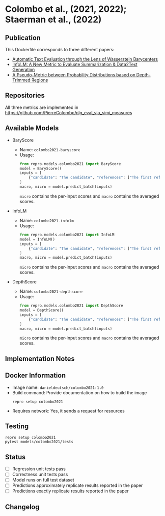 # Colombo et al., (2021, 2022); Staerman et al., (2022)

## Publication
This Dockerfile corresponds to three different papers:
- [Automatic Text Evaluation through the Lens of Wasserstein Barycenters](https://arxiv.org/abs/2108.12463)
- [InfoLM: A New Metric to Evaluate Summarization & Data2Text Generation](https://arxiv.org/abs/2112.01589)
- [A Pseudo-Metric between Probability Distributions based on Depth-Trimmed Regions](https://arxiv.org/abs/2103.12711)

## Repositories
All three metrics are implemented in https://github.com/PierreColombo/nlg_eval_via_simi_measures

## Available Models
- BaryScore
  - Name: `colombo2021-baryscore`
  - Usage:
    ```python
    from repro.models.colombo2021 import BaryScore
    model = BaryScore()
    inputs = [
        {"candidate": "The candidate", "references": ["The first reference", "The second"]}
    ]
    macro, micro = model.predict_batch(inputs)
    ```
    `micro` contains the per-input scores and `macro` contains the averaged scores.
    
- InfoLM
  - Name: `colombo2021-infolm`
  - Usage:
    ```python
    from repro.models.colombo2021 import InfoLM
    model = InfoLM()
    inputs = [
        {"candidate": "The candidate", "references": ["The first reference", "The second"]}
    ]
    macro, micro = model.predict_batch(inputs)
    ```
    `micro` contains the per-input scores and `macro` contains the averaged scores.

- DepthScore
  - Name: `colombo2021-depthscore`
  - Usage:
    ```python
    from repro.models.colombo2021 import DepthScore
    model = DepthScore()
    inputs = [
        {"candidate": "The candidate", "references": ["The first reference", "The second"]}
    ]
    macro, micro = model.predict_batch(inputs)
    ```
    `micro` contains the per-input scores and `macro` contains the averaged scores.
    
## Implementation Notes
    
## Docker Information
- Image name: `danieldeutsch/colombo2021:1.0`
- Build command: Provide documentation on how to build the image
  ```shell script
  repro setup colombo2021
  ```
- Requires network: Yes, it sends a request for resources
  
## Testing
```shell script
repro setup colombo2021
pytest models/colombo2021/tests
```

## Status
- [ ] Regression unit tests pass  
- [ ] Correctness unit tests pass  
- [ ] Model runs on full test dataset  
- [ ] Predictions approximately replicate results reported in the paper  
- [ ] Predictions exactly replicate results reported in the paper  

## Changelog
